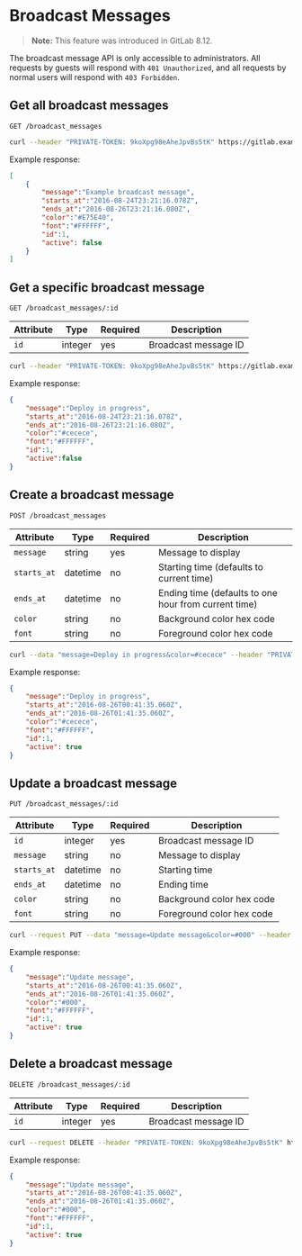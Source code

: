# Broadcast Messages

> **Note:** This feature was introduced in GitLab 8.12.

The broadcast message API is only accessible to administrators. All requests by
guests will respond with `401 Unauthorized`, and all requests by normal users
will respond with `403 Forbidden`.

## Get all broadcast messages

```
GET /broadcast_messages
```

```bash
curl --header "PRIVATE-TOKEN: 9koXpg98eAheJpvBs5tK" https://gitlab.example.com/api/v3/broadcast_messages
```

Example response:

```json
[
    {
        "message":"Example broadcast message",
        "starts_at":"2016-08-24T23:21:16.078Z",
        "ends_at":"2016-08-26T23:21:16.080Z",
        "color":"#E75E40",
        "font":"#FFFFFF",
        "id":1,
        "active": false
    }
]
```

## Get a specific broadcast message

```
GET /broadcast_messages/:id
```

| Attribute   | Type     | Required | Description               |
| ----------- | -------- | -------- | ------------------------- |
| `id`        | integer  | yes      | Broadcast message ID      |

```bash
curl --header "PRIVATE-TOKEN: 9koXpg98eAheJpvBs5tK" https://gitlab.example.com/api/v3/broadcast_messages/1
```

Example response:

```json
{
    "message":"Deploy in progress",
    "starts_at":"2016-08-24T23:21:16.078Z",
    "ends_at":"2016-08-26T23:21:16.080Z",
    "color":"#cecece",
    "font":"#FFFFFF",
    "id":1,
    "active":false
}
```

## Create a broadcast message

```
POST /broadcast_messages
```

| Attribute   | Type     | Required | Description                                          |
| ----------- | -------- | -------- | ---------------------------------------------------- |
| `message`   | string   | yes      | Message to display                                   |
| `starts_at` | datetime | no       | Starting time (defaults to current time)             |
| `ends_at`   | datetime | no       | Ending time (defaults to one hour from current time) |
| `color`     | string   | no       | Background color hex code                            |
| `font`      | string   | no       | Foreground color hex code                            |

```bash
curl --data "message=Deploy in progress&color=#cecece" --header "PRIVATE-TOKEN: 9koXpg98eAheJpvBs5tK" https://gitlab.example.com/api/v3/broadcast_messages
```

Example response:

```json
{
    "message":"Deploy in progress",
    "starts_at":"2016-08-26T00:41:35.060Z",
    "ends_at":"2016-08-26T01:41:35.060Z",
    "color":"#cecece",
    "font":"#FFFFFF",
    "id":1,
    "active": true
}
```

## Update a broadcast message

```
PUT /broadcast_messages/:id
```

| Attribute   | Type     | Required | Description               |
| ----------- | -------- | -------- | ------------------------- |
| `id`        | integer  | yes      | Broadcast message ID      |
| `message`   | string   | no       | Message to display        |
| `starts_at` | datetime | no       | Starting time             |
| `ends_at`   | datetime | no       | Ending time               |
| `color`     | string   | no       | Background color hex code |
| `font`      | string   | no       | Foreground color hex code |

```bash
curl --request PUT --data "message=Update message&color=#000" --header "PRIVATE-TOKEN: 9koXpg98eAheJpvBs5tK" https://gitlab.example.com/api/v3/broadcast_messages/1
```

Example response:

```json
{
    "message":"Update message",
    "starts_at":"2016-08-26T00:41:35.060Z",
    "ends_at":"2016-08-26T01:41:35.060Z",
    "color":"#000",
    "font":"#FFFFFF",
    "id":1,
    "active": true
}
```

## Delete a broadcast message

```
DELETE /broadcast_messages/:id
```

| Attribute   | Type     | Required | Description               |
| ----------- | -------- | -------- | ------------------------- |
| `id`        | integer  | yes      | Broadcast message ID      |

```bash
curl --request DELETE --header "PRIVATE-TOKEN: 9koXpg98eAheJpvBs5tK" https://gitlab.example.com/api/v3/broadcast_messages/1
```

Example response:

```json
{
    "message":"Update message",
    "starts_at":"2016-08-26T00:41:35.060Z",
    "ends_at":"2016-08-26T01:41:35.060Z",
    "color":"#000",
    "font":"#FFFFFF",
    "id":1,
    "active": true
}
```
